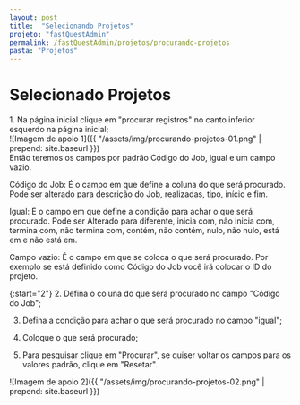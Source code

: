 ```yaml
---
layout: post
title:  "Selecionando Projetos"
projeto: "fastQuestAdmin"
permalink: /fastQuestAdmin/projetos/procurando-projetos
pasta: "Projetos"
---
```

# Selecionado Projetos
<div class="row" markdown="1">
<div class="6u 12u$(small)" markdown="1">
1. Na página inicial clique em "procurar registros" no canto inferior esquerdo na página inicial;
</div>
<div class="6u 12u$(small)" markdown="1">
![Imagem de apoio 1]({{ "/assets/img/procurando-projetos-01.png" | prepend: site.baseurl }})
</div>                               
</div>
Então teremos os campos por padrão Código do Job, igual e um campo vazio.

Código do Job: É o campo em que define a coluna do que será procurado. Pode ser alterado para descrição do Job, realizadas, tipo, início e fim.

Igual: É o campo em que define a condição para achar o que será procurado. Pode ser Alterado para diferente, inicia com, não inicia com, termina com, não termina com, contém, não contém, nulo, não nulo, está em e não está em.

Campo vazio: É o campo em que se coloca o que será procurado. Por exemplo se está definido como Código do Job você irá colocar o ID do projeto.
<div class="row" markdown="1">
<div class="6u 12u$(small)" markdown="1">
{:start="2"}
2. Defina o coluna do que será procurado no campo "Código do Job";

3. Defina a condição para achar o que será procurado no campo "igual";

4. Coloque o que será procurado;

5. Para pesquisar clique em "Procurar", se quiser voltar os campos para os valores padrão, clique em "Resetar".
</div>
<div class="6u 12u$(small)" markdown="1">
![Imagem de apoio 2]({{ "/assets/img/procurando-projetos-02.png" | prepend: site.baseurl }})
</div>                               
</div>